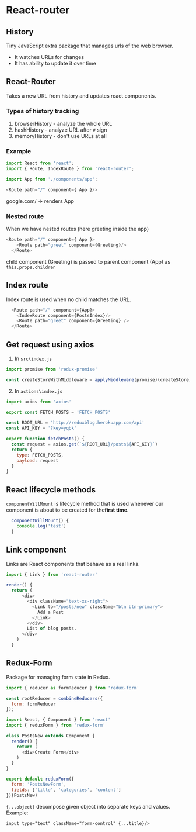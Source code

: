 # React-router

## History

Tiny JavaScript extra package that manages urls of the web browser.
- It watches URLs for changes
- It has ability to update it over time

## React-Router

Takes a new URL from history and updates react components.

### Types of history tracking
1. browserHistory - analyze the whole URL
2. hashHistory - analyze URL after `#` sign
3. memoryHistory - don't use URLs at all


### Example 
```javascript
import React from 'react';
import { Route, IndexRoute } from 'react-router';

import App from './components/app';

<Route path="/" component={ App }/>
```
google.com/  ⇒  renders App

### Nested route

When we have nested routes (here greeting inside the app)
```javascript
<Route path="/" component={ App }>
    <Route path="greet" component={Greeting}/>
  </Route>
```
child component (Greeting) is passed to parent component (App) as `this.props.children`


## Index route

Index route is used when no child matches the URL.

```javascript
  <Route path="/" component={App}>
    <IndexRoute component={PostsIndex}/>
    <Route path="greet" component={Greeting} />
  </Route>
```

## Get request using axios


1. In `src\index.js` 
```javascript
import promise from 'redux-promise'

const createStoreWithMiddleware = applyMiddleware(promise)(createStore);
```

2. In `actions\index.js`
```javascript
import axios from 'axios'

export const FETCH_POSTS = 'FETCH_POSTS'

const ROOT_URL = 'http://reduxblog.herokuapp.com/api'
const API_KEY = '?key=yqbk'

export function fetchPosts() {
  const request = axios.get(`${ROOT_URL}/posts${API_KEY}`)
  return {
    type: FETCH_POSTS,
    payload: request
  }
}
```

## React lifecycle methods

`componentWillMount` is lifecycle method that is used whenever our component is about to be created for the**first time**.

```javascript
  componentWillMount() {
    console.log('test')
  }
```

## Link component

Links are React components that behave as a real links.

```javascript
import { Link } from 'react-router'
```

```javascript
render() {
  return (
      <div>
        <div className="text-xs-right">
          <Link to="/posts/new" className="btn btn-primary">
            Add a Post
          </Link>
        </div>
        List of blog posts.
      </div>
    )
  }
```


## Redux-Form

Package for managing form state in Redux.


```javascript
import { reducer as formReducer } from 'redux-form'

const rootReducer = combineReducers({
  form: formReducer
});
```

```javascript
import React, { Component } from 'react'
import { reduxForm } from 'redux-form'

class PostsNew extends Component {
  render() {
    return (
      <div>Create Form</div>
    )
  }
}

export default reduxForm({
  form: 'PostsNewForm',
  fields: ['title', 'categories', 'content']
})(PostsNew)
```

`{...object}` decompose given object into separate keys and values. Example:
```javasript
input type="text" className="form-control" {...title}/>
```